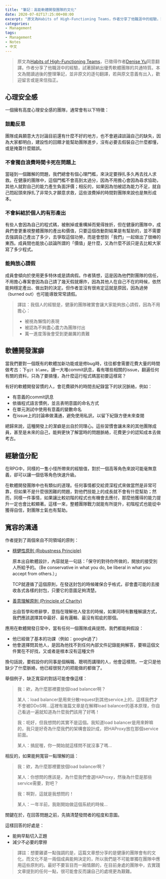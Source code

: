```yaml
---
title: "筆記：高能軟體開發團隊的文化"
date: 2020-07-02T17:25:00+08:00
excerpt: "原文為Habits of High-Functioning Teams，作者分享了他職涯中的經驗，試著歸納出優秀軟體團隊的共通特質。本文為閱讀過後的整理筆記。"
categories:
- Management
tags:
- Management
- Notes
- 中文
---
```


> 原文為[Habits of High-Functioning Teams](https://deniseyu.io/2020/05/23/habits-of-high-performing-teams.html)，已徵得作者[Denise Yu](https://deniseyu.io/)同意翻譯。作者分享了他職涯中的經驗，試著歸納出優秀軟體團隊的共通特質。本文為閱讀過後的整理筆記，並非原文的逐句翻譯，若與原文意義有出入，歡迎留言或是來信指正。

## 心理安全感

一個擁有高度心理安全感的團隊，通常會有以下特徵：

### 鼓勵反思

團隊成員願意大方討論目前還有什麼不好的地方，也不會避諱談論自己的缺失，因為大家都明白，建設性的回饋才能幫助團隊進步，沒有必要去假裝自己什麼都懂，或是掩蓋什麼錯誤。

### 不會獨自浪費時間卡死在問題上

當碰到一個難解的問題，我們總會有個心理門檻，來決定要掙扎多久再去找人求救。在健康的團隊中，這個門檻不會高到太過分，因為不用擔心會因為尋求協助，其他人就對自己的能力產生負面評價；相反的，如果因為怕被認為能力不足，就自己悶起頭來掙扎了非常久才願意求救，這些浪費掉的時間對團隊來說也是無形成本。

### 不會糾結於個人的有形產出

有些人會因為自己的程式碼，被刪掉或重構掉而覺得挫折，但在健康的團隊中，成員們會更重視整體團隊的產出和價值，只要這個改動對結果是有幫助的，並不需要去強調自己產出了多少，去爭取這個功勞，而是會想到「我們」一起做出了很棒的東西。成員間也能放心談論所謂的「價值」是什麼，又為什麼不該只是去比較大家寫了多少程式。

### 能夠放心請假

成員會傾向於使用更多特休或是請病假。作者猜想，這是因為他們對團隊的信任，不用擔心專案會因為自己請了幾天假就爆炸，因為其他人在自己不在的時候，依然能夠穩定產出、做出對的決定。但作者並沒有很肯定這就是原因，因為過勞（burned out）也可能導致常常請假。

> 譯註：我個人的經驗是，健康的團隊確實會讓大家能夠放心請假，因為不用擔心：
> - 被視為懶惰的表現
> - 被認為不夠盡心盡力為團隊付出
> - 萬一進度落後會受到更嚴厲的責難

## 軟體開發潔癖

當我們要對一個既有的軟體加新功能或是修bug時，往往都會需要花費大量的時間做考古：下`git blame`，讀一大堆commit訊息，看有哪些相關的issue，翻遍任何有關的資料，只為了要搞懂，為什麼這行程式碼當初要這樣寫？

有好的軟體開發習慣的人，會花費額外的時間去紀錄當下的狀況脈絡，例如：

- 有意義的commit訊息
- 依循程式語言慣例，並且表明意圖的命名方式
- 在單元測試中使用有意義的變數命名
- 在issue上的討論串做溝通，避免使用私訊，以留下紀錄方便未來查閱

總歸來說，這種開發上的潔癖是出自於同理心。這些習慣會讓未來的其他團隊成員，甚至是未來的自己，能夠更快了解當時的問題脈絡，花費更少的認知成本去做考古。

## 經驗值分配

在RPG中，同樣的一隻小怪所帶來的經驗值，對於一個高等角色來說可能毫無意義，卻可以讓一個低等角色快速升級。

在軟體開發團隊中也有類似的道理。任何事情都交給資深程式來做當然是非常可靠，但如果不是什麼很困難的問題，對他們技能上的成長就不會有什麼幫助；然而，同樣一件事情，如果讓比較初階的程式也有機會去應付，那麼他獲得的能力提升一定也會比較顯著。這樣一來，整體團隊戰力就能有所提升，初階程式也能從中獲得自信，對團隊士氣也有幫助。

## 寬容的溝通

作者提到了兩個來自不同領域的原則：

- [穩健性原則 (Robustness Principle)](https://en.wikipedia.org/wiki/Robustness_principle)

    原本出自軟體設計，內容就是一句話：「保守的對待你所做的，開放的接受別人所給予的。（Be conservative in what you do, be liberal in what you accept from others.）」

    TCP就遵循了這個原則，在發送封包的時候確保合乎格式，卻會盡可能的去接收各式各樣的封包，只要它的意圖足夠清楚。

- [善意理解原則 (Principle of Charity)](https://effectiviology.com/principle-of-charity/)

    出自哲學和修辭學，意指在理解他人發言的時候，如果同時有數種解讀方式，我們應該選擇其中最好、最有邏輯、最沒有瑕疵的那個。

應用在軟體開發日常中，當有任何一個團隊成員提問，我們都能夠假設：

- 他已經做了基本的功課（例如：google過了）
- 他會選擇問其他人，是因為他找不到任何內部文件記錄能夠解答，要嘛這個文件實在不好找，又或者是根本沒有這種文件

換句話說，要假設你的同事是個稱職、聰明而講理的人，他會這樣問，一定只是他缺少了什麼脈絡，他已經很努力的把能做的都做了。

舉個例子，缺乏寬容的對話可能會像這樣：

> 我：欸，為什麼那裡要放個load balancer啊？  
>
> 某人：load balancer是用來分散request到其他service上的，這樣我們才不會被DDoS啊...這裡有幾篇文章是在解釋load balancer的基本原理，你自己看過一遍就知道為什麼我們該用了好嗎！  
>
> 我：呃好，但我想問的其實不是這個。我知道load balancer是用來幹嘛的，我只是好奇為什麼我們的架構會設計成，把HAProxy放在那個service前面。  
>
> 某人：搞屁喔，你一開始就這樣問不就沒事了嗎...

相反的，如果能夠寬容一點理解的話：

> 我：欸，為什麼那裡要放個load balancer啊？  
>
> 某人：你想問的應該是，為什麼我們會選HAProxy，然後為什麼是那些service需要，對吧？  
> 
> 我：啊對，這就是我想問的！  
> 
> 某人：一年半前，我剛開始做這個系統的時候...

關鍵在於，在回答問題之前，先搞清楚發問者的程度和意圖。

這樣回答的好處是：

- 能夠早點切入正題
- 減少不必要的摩擦

> 譯註：想要雞婆一點強調的是，這篇文章想分享的是健康的團隊會有的文化，而文化不是一兩個成員能夠決定的，所以我們是不可能單獨在團隊中應用這些原則的。最好不要盲目而一廂情願的，在目前身處的團隊中，去實踐文章提到的任何一點，很可能會反而讓自己的處境更為艱難。